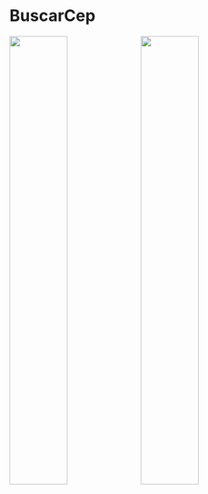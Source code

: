# BuscarCep
<div display="flex" justify-content="space-around">
  <img width="45%" src="https://github.com/Anjaxter/BuscarCep/assets/145287049/9489639b-c440-4c53-a829-3576830f6016"/>
  <img width="45%" src="https://github.com/Anjaxter/BuscarCep/assets/145287049/8ea7d13f-219e-4c2c-ac73-94b2dc881855"/>
</div>


